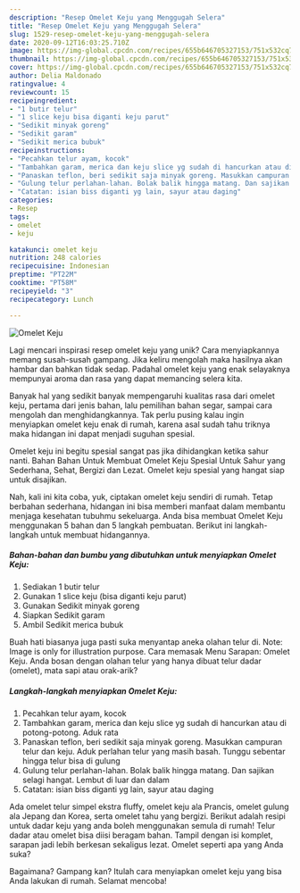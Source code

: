```yaml
---
description: "Resep Omelet Keju yang Menggugah Selera"
title: "Resep Omelet Keju yang Menggugah Selera"
slug: 1529-resep-omelet-keju-yang-menggugah-selera
date: 2020-09-12T16:03:25.710Z
image: https://img-global.cpcdn.com/recipes/655b646705327153/751x532cq70/omelet-keju-foto-resep-utama.jpg
thumbnail: https://img-global.cpcdn.com/recipes/655b646705327153/751x532cq70/omelet-keju-foto-resep-utama.jpg
cover: https://img-global.cpcdn.com/recipes/655b646705327153/751x532cq70/omelet-keju-foto-resep-utama.jpg
author: Delia Maldonado
ratingvalue: 4
reviewcount: 15
recipeingredient:
- "1 butir telur"
- "1 slice keju bisa diganti keju parut"
- "Sedikit minyak goreng"
- "Sedikit garam"
- "Sedikit merica bubuk"
recipeinstructions:
- "Pecahkan telur ayam, kocok"
- "Tambahkan garam, merica dan keju slice yg sudah di hancurkan atau di potong-potong. Aduk rata"
- "Panaskan teflon, beri sedikit saja minyak goreng. Masukkan campuran telur dan keju. Aduk perlahan telur yang masih basah. Tunggu sebentar hingga telur bisa di gulung"
- "Gulung telur perlahan-lahan. Bolak balik hingga matang. Dan sajikan selagi hangat. Lembut di luar dan dalam"
- "Catatan: isian biss diganti yg lain, sayur atau daging"
categories:
- Resep
tags:
- omelet
- keju

katakunci: omelet keju 
nutrition: 248 calories
recipecuisine: Indonesian
preptime: "PT22M"
cooktime: "PT58M"
recipeyield: "3"
recipecategory: Lunch

---
```



![Omelet Keju](https://img-global.cpcdn.com/recipes/655b646705327153/751x532cq70/omelet-keju-foto-resep-utama.jpg)

Lagi mencari inspirasi resep omelet keju yang unik? Cara menyiapkannya memang susah-susah gampang. Jika keliru mengolah maka hasilnya akan hambar dan bahkan tidak sedap. Padahal omelet keju yang enak selayaknya mempunyai aroma dan rasa yang dapat memancing selera kita.

Banyak hal yang sedikit banyak mempengaruhi kualitas rasa dari omelet keju, pertama dari jenis bahan, lalu pemilihan bahan segar, sampai cara mengolah dan menghidangkannya. Tak perlu pusing kalau ingin menyiapkan omelet keju enak di rumah, karena asal sudah tahu triknya maka hidangan ini dapat menjadi suguhan spesial.

Omelet keju ini begitu spesial sangat pas jika dihidangkan ketika sahur nanti. Bahan Bahan Untuk Membuat Omelet Keju Spesial Untuk Sahur yang Sederhana, Sehat, Bergizi dan Lezat. Omelet keju spesial yang hangat siap untuk disajikan.


Nah, kali ini kita coba, yuk, ciptakan omelet keju sendiri di rumah. Tetap berbahan sederhana, hidangan ini bisa memberi manfaat dalam membantu menjaga kesehatan tubuhmu sekeluarga. Anda bisa membuat Omelet Keju menggunakan 5 bahan dan 5 langkah pembuatan. Berikut ini langkah-langkah untuk membuat hidangannya.

<!--inarticleads1-->

##### Bahan-bahan dan bumbu yang dibutuhkan untuk menyiapkan Omelet Keju:

1. Sediakan 1 butir telur
1. Gunakan 1 slice keju (bisa diganti keju parut)
1. Gunakan Sedikit minyak goreng
1. Siapkan Sedikit garam
1. Ambil Sedikit merica bubuk


Buah hati biasanya juga pasti suka menyantap aneka olahan telur di. Note: Image is only for illustration purpose. Cara memasak Menu Sarapan: Omelet Keju. Anda bosan dengan olahan telur yang hanya dibuat telur dadar (omelet), mata sapi atau orak-arik? 

<!--inarticleads2-->

##### Langkah-langkah menyiapkan Omelet Keju:

1. Pecahkan telur ayam, kocok
1. Tambahkan garam, merica dan keju slice yg sudah di hancurkan atau di potong-potong. Aduk rata
1. Panaskan teflon, beri sedikit saja minyak goreng. Masukkan campuran telur dan keju. Aduk perlahan telur yang masih basah. Tunggu sebentar hingga telur bisa di gulung
1. Gulung telur perlahan-lahan. Bolak balik hingga matang. Dan sajikan selagi hangat. Lembut di luar dan dalam
1. Catatan: isian biss diganti yg lain, sayur atau daging


Ada omelet telur simpel ekstra fluffy, omelet keju ala Prancis, omelet gulung ala Jepang dan Korea, serta omelet tahu yang bergizi. Berikut adalah resipi untuk dadar keju yang anda boleh menggunakan semula di rumah! Telur dadar atau omelet bisa diisi beragam bahan. Tampil dengan isi komplet, sarapan jadi lebih berkesan sekaligus lezat. Omelet seperti apa yang Anda suka? 

Bagaimana? Gampang kan? Itulah cara menyiapkan omelet keju yang bisa Anda lakukan di rumah. Selamat mencoba!
